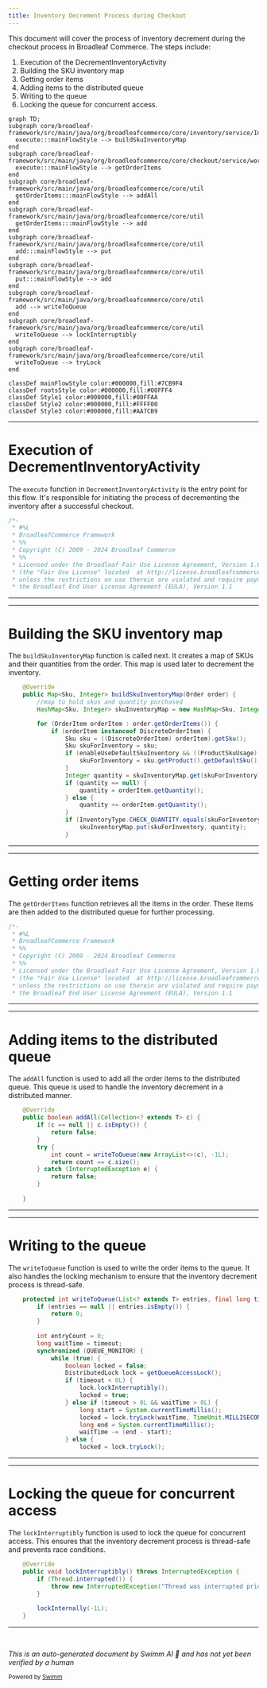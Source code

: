 ```yaml
---
title: Inventory Decrement Process during Checkout
---
```

This document will cover the process of inventory decrement during the checkout process in Broadleaf Commerce. The steps include:

1. Execution of the DecrementInventoryActivity
2. Building the SKU inventory map
3. Getting order items
4. Adding items to the distributed queue
5. Writing to the queue
6. Locking the queue for concurrent access.

```mermaid
graph TD;
subgraph core/broadleaf-framework/src/main/java/org/broadleafcommerce/core/inventory/service/InventoryServiceImpl.java
  execute:::mainFlowStyle --> buildSkuInventoryMap
end
subgraph core/broadleaf-framework/src/main/java/org/broadleafcommerce/core/checkout/service/workflow
  execute:::mainFlowStyle --> getOrderItems
end
subgraph core/broadleaf-framework/src/main/java/org/broadleafcommerce/core/util
  getOrderItems:::mainFlowStyle --> addAll
end
subgraph core/broadleaf-framework/src/main/java/org/broadleafcommerce/core/util
  getOrderItems:::mainFlowStyle --> add
end
subgraph core/broadleaf-framework/src/main/java/org/broadleafcommerce/core/util
  add:::mainFlowStyle --> put
end
subgraph core/broadleaf-framework/src/main/java/org/broadleafcommerce/core/util
  put:::mainFlowStyle --> add
end
subgraph core/broadleaf-framework/src/main/java/org/broadleafcommerce/core/util
  add --> writeToQueue
end
subgraph core/broadleaf-framework/src/main/java/org/broadleafcommerce/core/util
  writeToQueue --> lockInterruptibly
end
subgraph core/broadleaf-framework/src/main/java/org/broadleafcommerce/core/util
  writeToQueue --> tryLock
end

classDef mainFlowStyle color:#000000,fill:#7CB9F4
classDef rootsStyle color:#000000,fill:#00FFF4
classDef Style1 color:#000000,fill:#00FFAA
classDef Style2 color:#000000,fill:#FFFF00
classDef Style3 color:#000000,fill:#AA7CB9
```

<SwmSnippet path="/core/broadleaf-framework/src/main/java/org/broadleafcommerce/core/checkout/service/workflow/DecrementInventoryActivity.java" line="1">

---

# Execution of DecrementInventoryActivity

The `execute` function in `DecrementInventoryActivity` is the entry point for this flow. It's responsible for initiating the process of decrementing the inventory after a successful checkout.

```java
/*-
 * #%L
 * BroadleafCommerce Framework
 * %%
 * Copyright (C) 2009 - 2024 Broadleaf Commerce
 * %%
 * Licensed under the Broadleaf Fair Use License Agreement, Version 1.0
 * (the "Fair Use License" located  at http://license.broadleafcommerce.org/fair_use_license-1.0.txt)
 * unless the restrictions on use therein are violated and require payment to Broadleaf in which case
 * the Broadleaf End User License Agreement (EULA), Version 1.1
```

---

</SwmSnippet>

<SwmSnippet path="/core/broadleaf-framework/src/main/java/org/broadleafcommerce/core/inventory/service/InventoryServiceImpl.java" line="302">

---

# Building the SKU inventory map

The `buildSkuInventoryMap` function is called next. It creates a map of SKUs and their quantities from the order. This map is used later to decrement the inventory.

```java
    @Override
    public Map<Sku, Integer> buildSkuInventoryMap(Order order) {
        //map to hold skus and quantity purchased
        HashMap<Sku, Integer> skuInventoryMap = new HashMap<Sku, Integer>();

        for (OrderItem orderItem : order.getOrderItems()) {
            if (orderItem instanceof DiscreteOrderItem) {
                Sku sku = ((DiscreteOrderItem) orderItem).getSku();
                Sku skuForInventory = sku;
                if (enableUseDefaultSkuInventory && ((ProductSkuUsage) sku.getProduct()).getUseDefaultSkuInInventory()){
                    skuForInventory = sku.getProduct().getDefaultSku();
                }
                Integer quantity = skuInventoryMap.get(skuForInventory);
                if (quantity == null) {
                    quantity = orderItem.getQuantity();
                } else {
                    quantity += orderItem.getQuantity();
                }
                if (InventoryType.CHECK_QUANTITY.equals(skuForInventory.getInventoryType())) {
                    skuInventoryMap.put(skuForInventory, quantity);
                }
```

---

</SwmSnippet>

<SwmSnippet path="/core/broadleaf-framework/src/main/java/org/broadleafcommerce/core/checkout/service/workflow/ValidateProductOptionsActivity.java" line="1">

---

# Getting order items

The `getOrderItems` function retrieves all the items in the order. These items are then added to the distributed queue for further processing.

```java
/*-
 * #%L
 * BroadleafCommerce Framework
 * %%
 * Copyright (C) 2009 - 2024 Broadleaf Commerce
 * %%
 * Licensed under the Broadleaf Fair Use License Agreement, Version 1.0
 * (the "Fair Use License" located  at http://license.broadleafcommerce.org/fair_use_license-1.0.txt)
 * unless the restrictions on use therein are violated and require payment to Broadleaf in which case
 * the Broadleaf End User License Agreement (EULA), Version 1.1
```

---

</SwmSnippet>

<SwmSnippet path="/core/broadleaf-framework/src/main/java/org/broadleafcommerce/core/util/queue/ZookeeperDistributedQueue.java" line="307">

---

# Adding items to the distributed queue

The `addAll` function is used to add all the order items to the distributed queue. This queue is used to handle the inventory decrement in a distributed manner.

```java
    @Override
    public boolean addAll(Collection<? extends T> c) {
        if (c == null || c.isEmpty()) {
            return false;
        }
        try {
            int count = writeToQueue(new ArrayList<>(c), -1L);
            return count == c.size();
        } catch (InterruptedException e) {
            return false;
        }
        
    }
```

---

</SwmSnippet>

<SwmSnippet path="/core/broadleaf-framework/src/main/java/org/broadleafcommerce/core/util/queue/ZookeeperDistributedQueue.java" line="503">

---

# Writing to the queue

The `writeToQueue` function is used to write the order items to the queue. It also handles the locking mechanism to ensure that the inventory decrement process is thread-safe.

```java
    protected int writeToQueue(List<? extends T> entries, final long timeout) throws InterruptedException {
        if (entries == null || entries.isEmpty()) {
            return 0;
        }
        
        int entryCount = 0;
        long waitTime = timeout;
        synchronized (QUEUE_MONITOR) {
            while (true) {
                boolean locked = false;
                DistributedLock lock = getQueueAccessLock();
                if (timeout < 0L) {
                    lock.lockInterruptibly();
                    locked = true;
                } else if (timeout > 0L && waitTime > 0L) {
                    long start = System.currentTimeMillis();
                    locked = lock.tryLock(waitTime, TimeUnit.MILLISECONDS);
                    long end = System.currentTimeMillis();
                    waitTime -= (end - start);
                } else {
                    locked = lock.tryLock();
```

---

</SwmSnippet>

<SwmSnippet path="/core/broadleaf-framework/src/main/java/org/broadleafcommerce/core/util/lock/ReentrantDistributedZookeeperLock.java" line="335">

---

# Locking the queue for concurrent access

The `lockInterruptibly` function is used to lock the queue for concurrent access. This ensures that the inventory decrement process is thread-safe and prevents race conditions.

```java
    @Override
    public void lockInterruptibly() throws InterruptedException {
        if (Thread.interrupted()) {
            throw new InterruptedException("Thread was interrupted prior to trying to acquire the lock.");
        }
        
        lockInternally(-1L);
    }
```

---

</SwmSnippet>

&nbsp;

*This is an auto-generated document by Swimm AI 🌊 and has not yet been verified by a human*

<SwmMeta version="3.0.0" repo-id="Z2l0aHViJTNBJTNBQnJvYWRsZWFmQ29tbWVyY2UtZGVtbyUzQSUzQWdpbGFkbmF2b3Q=" repo-name="BroadleafCommerce-demo" doc-type="flows"><sup>Powered by [Swimm](/)</sup></SwmMeta>
